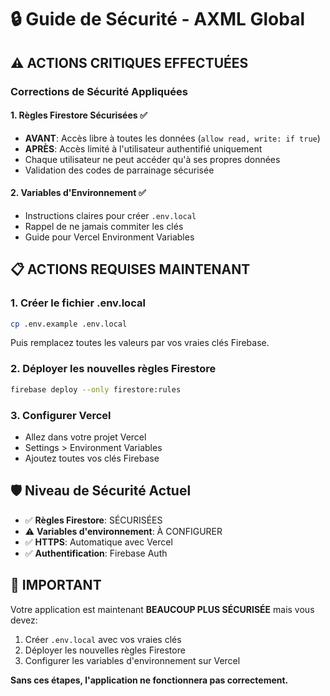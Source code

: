 # 🔒 Guide de Sécurité - AXML Global

## ⚠️ ACTIONS CRITIQUES EFFECTUÉES

### Corrections de Sécurité Appliquées

#### 1. Règles Firestore Sécurisées ✅
- **AVANT**: Accès libre à toutes les données (`allow read, write: if true`)
- **APRÈS**: Accès limité à l'utilisateur authentifié uniquement
- Chaque utilisateur ne peut accéder qu'à ses propres données
- Validation des codes de parrainage sécurisée

#### 2. Variables d'Environnement ✅
- Instructions claires pour créer `.env.local`
- Rappel de ne jamais commiter les clés
- Guide pour Vercel Environment Variables

## 📋 ACTIONS REQUISES MAINTENANT

### 1. Créer le fichier .env.local
```bash
cp .env.example .env.local
```
Puis remplacez toutes les valeurs par vos vraies clés Firebase.

### 2. Déployer les nouvelles règles Firestore
```bash
firebase deploy --only firestore:rules
```

### 3. Configurer Vercel
- Allez dans votre projet Vercel
- Settings > Environment Variables
- Ajoutez toutes vos clés Firebase

## 🛡️ Niveau de Sécurité Actuel

- ✅ **Règles Firestore**: SÉCURISÉES
- ⚠️ **Variables d'environnement**: À CONFIGURER
- ✅ **HTTPS**: Automatique avec Vercel
- ✅ **Authentification**: Firebase Auth

## 🚨 IMPORTANT

Votre application est maintenant **BEAUCOUP PLUS SÉCURISÉE** mais vous devez:
1. Créer `.env.local` avec vos vraies clés
2. Déployer les nouvelles règles Firestore
3. Configurer les variables d'environnement sur Vercel

**Sans ces étapes, l'application ne fonctionnera pas correctement.**
